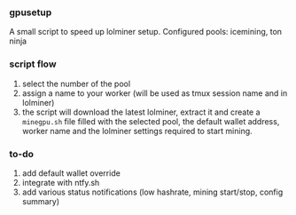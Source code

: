 ### gpusetup

A small script to speed up lolminer setup.
Configured pools: icemining, ton ninja

### script flow
1. select the number of the pool
2. assign a name to your worker (will be used as tmux session name and in lolminer)
3. the script will download the latest lolminer, extract it and create a `minegpu.sh` file filled with the selected pool, the default wallet address, worker name and the lolminer settings required to start mining.

### to-do
1. add default wallet override
2. integrate with ntfy.sh
3. add various status notifications (low hashrate, mining start/stop, config summary)
